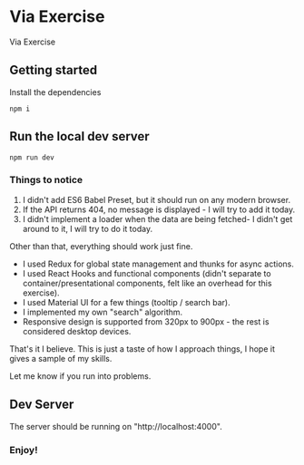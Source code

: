 # Via Exercise
Via Exercise

## Getting started

Install the dependencies

```
npm i
```

## Run the local dev server
```
npm run dev
```

### Things to notice
1. I didn't add ES6 Babel Preset, but it should run on any modern browser.
2. If the API returns 404, no message is displayed - I will try to add it today.
3. I didn't implement a loader when the data are being fetched- I didn't get around to it, I will try to do it today.

Other than that, everything should work just fine.

* I used Redux for global state management and thunks for async actions.
* I used React Hooks and functional components (didn't separate to container/presentational components, felt like an overhead for this exercise).
* I used Material UI for a few things (tooltip / search bar).
* I implemented my own "search" algorithm.
* Responsive design is supported from 320px to 900px - the rest is considered desktop devices.

That's it I believe.
This is just a taste of how I approach things, I hope it gives a sample of my skills.

Let me know if you run into problems.

## Dev Server
The server should be running on "http://localhost:4000".

### Enjoy!